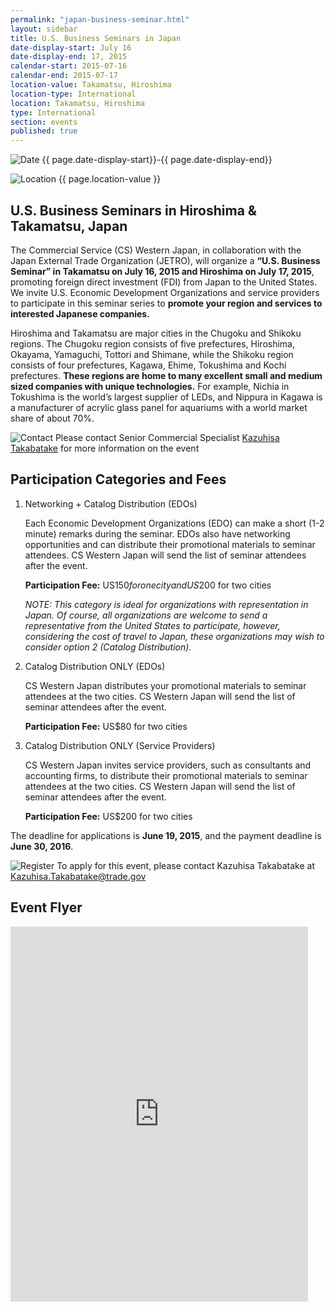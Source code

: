 ```yaml
---
permalink: "japan-business-seminar.html"
layout: sidebar
title: U.S. Business Seminars in Japan
date-display-start: July 16
date-display-end: 17, 2015
calendar-start: 2015-07-16
calendar-end: 2015-07-17
location-value: Takamatsu, Hiroshima
location-type: International
location: Takamatsu, Hiroshima
type: International
section: events
published: true
---
```


![Date](https://google.github.io/material-design-icons/action/svg/design/ic_event_24px.svg "Date") {{ page.date-display-start}}-{{ page.date-display-end}}

![Location](http://google.github.io/material-design-icons/social/svg/design/ic_location_city_24px.svg "Location") {{ page.location-value }}

## U.S. Business Seminars in Hiroshima & Takamatsu, Japan

The Commercial Service (CS) Western Japan, in collaboration with the Japan External Trade Organization (JETRO), will organize a **“U.S. Business Seminar” in Takamatsu on July 16, 2015 and Hiroshima on July 17, 2015**, promoting foreign direct investment (FDI) from Japan to the United States. We invite U.S. Economic Development Organizations and service providers to participate in this seminar series to **promote your region and services to interested Japanese companies.**

Hiroshima and Takamatsu are major cities in the Chugoku and Shikoku regions. The Chugoku region consists of five prefectures, Hiroshima, Okayama, Yamaguchi, Tottori and Shimane, while the Shikoku region consists of four prefectures, Kagawa, Ehime, Tokushima and Kochi prefectures. **These regions are home to many excellent small and medium sized companies with unique technologies.** For example, Nichia in Tokushima is the world’s largest supplier of LEDs, and Nippura in Kagawa is a manufacturer of acrylic glass panel for aquariums with a world market share of about 70%.

![Contact](https://google.github.io/material-design-icons/action/svg/design/ic_question_answer_24px.svg "Contact") Please contact Senior Commercial Specialist [Kazuhisa Takabatake](mailto:Kazuhisa.Takabatake@trade.gov) for more information on the event

## Participation Categories and Fees

1. Networking + Catalog Distribution (EDOs)

   Each Economic Development Organizations (EDO) can make a short (1-2 minute) remarks during the seminar. EDOs also have networking opportunities and can distribute their promotional materials to seminar attendees. CS Western Japan will send the list of seminar attendees after the event.

   **Participation Fee:** US$150 for one city and US$200 for two cities

   *NOTE: This category is ideal for organizations with representation in Japan. Of course, all organizations are welcome to send a representative from the United States to participate, however, considering the cost of travel to Japan, these organizations may wish to consider option 2 (Catalog Distribution).*

2. Catalog Distribution ONLY (EDOs)

   CS Western Japan distributes your promotional materials to seminar attendees at the two cities. CS Western Japan will send the list of seminar attendees after the event.

   **Participation Fee:** US$80 for two cities

3. Catalog Distribution ONLY (Service Providers)

   CS Western Japan invites service providers, such as consultants and accounting firms, to distribute their promotional materials to seminar attendees at the two cities. CS Western Japan will send the list of seminar attendees after the event.

   **Participation Fee:** US$200 for two cities

The deadline for applications is **June 19, 2015**, and the payment deadline is **June 30, 2016**.

![Register](https://google.github.io/material-design-icons/content/svg/design/ic_send_24px.svg "RSVP") To apply for this event, please contact Kazuhisa Takabatake at [Kazuhisa.Takabatake@trade.gov](mailto:Kazuhisa.Takabatake@trade.gov)

## Event Flyer

<iframe src="https://www.slideshare.net/slideshow/embed_code/key/8sNH9YF27NnAes" width="476" height="600" frameborder="0" marginwidth="0" marginheight="0" scrolling="no"></iframe>
